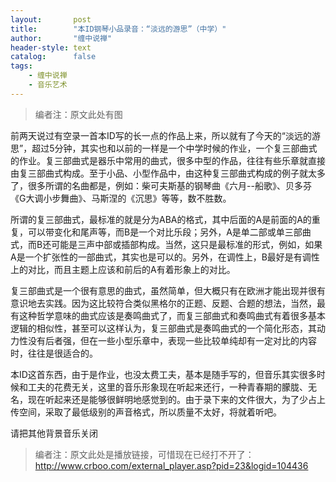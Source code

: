 ```yaml
---
layout:       post
title:        "本ID钢琴小品录音：“淡远的游思”（中学）"
author:       "缠中说禅"
header-style: text
catalog:      false
tags:
    - 缠中说禅
    - 音乐艺术
---
```


> 编者注：原文此处有图



前两天说过有空录一首本ID写的长一点的作品上来，所以就有了今天的“淡远的游思”，超过5分钟，其实也和以前的一样是一个中学时候的作业，一个复三部曲式的作业。复三部曲式是器乐中常用的曲式，很多中型的作品，往往有些乐章就直接由复三部曲式构成。至于小品、小型作品中，由这种复三部曲式构成的例子就太多了，很多所谓的名曲都是，例如：柴可夫斯基的钢琴曲《六月--船歌》、贝多芬《G大调小步舞曲》、马斯涅的《沉思》等等，数不胜数。



所谓的复三部曲式，最标准的就是分为ABA的格式，其中后面的A是前面的A的重复，可以带变化和尾声等，而B是一个对比乐段；另外，A是单二部或单三部曲式，而B还可能是三声中部或插部构成。当然，这只是最标准的形式，例如，如果A是一个扩张性的一部曲式，其实也是可以的。另外，在调性上，B最好是有调性上的对比，而且主题上应该和前后的A有着形象上的对比。



复三部曲式是一个很有意思的曲式，虽然简单，但大概只有在欧洲才能出现并很有意识地去实践。因为这比较符合类似黑格尔的正题、反题、合题的想法，当然，最有这种哲学意味的曲式应该是奏鸣曲式了，而复三部曲式和奏鸣曲式有着很多基本逻辑的相似性，甚至可以这样认为，复三部曲式是奏鸣曲式的一个简化形态，其动力性没有后者强，但在一些小型乐章中，表现一些比较单纯却有一定对比的内容时，往往是很适合的。



本ID这首东西，由于是作业，也没太费工夫，基本是随手写的，但音乐其实很多时候和工夫的花费无关，这里的音乐形象现在听起来还行，一种青春期的朦胧、无名，现在听起来还是能够很鲜明地感觉到的。由于录下来的文件很大，为了少占上传空间，采取了最低级别的声音格式，所以质量不太好，将就着听吧。



请把其他背景音乐关闭



> 编者注：原文此处是播放链接，可惜现在已经打不开了：http://www.crboo.com/external_player.asp?pid=23&logid=104436
